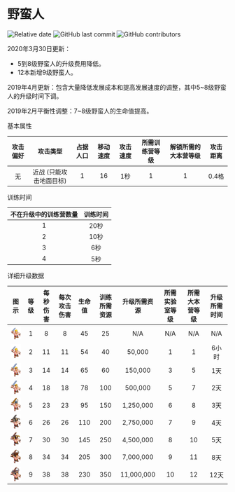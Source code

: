 # 野蛮人

![Relative date](https://img.shields.io/date/1595634404?label=last&nbsp;change) ![GitHub last commit](https://img.shields.io/github/last-commit/hushenghao/coc-guide-resource) ![GitHub contributors](https://img.shields.io/github/contributors-anon/hushenghao/coc-guide-resource)

2020年3月30日更新：
* 5到8级野蛮人的升级费用降低。
* 12本新增9级野蛮人。

2019年4月更新：包含大量降低发展成本和提高发展速度的调整，其中5~8级野蛮人的升级时间下调。

2019年2月平衡性调整：7~8级野蛮人的生命值提高。

基本属性

|攻击偏好|攻击类型|占据人口|移动速度|攻击速度|所需训练营等级|解锁所需的大本营等级|攻击距离|
|:-:    |:-:    |:-:    |:-:    |:-:    |:-:         |:-:                   |:-:    |
|无	    |近战 (只能攻击地面目标)|	1|	16|	1秒     |	1|          	    1|   0.4格|


训练时间

|不在升级中的训练营数量|训练时间|
|:-:|:-:|
|1	|20秒|
|2	|10秒|
|3	|6秒|
|4	|5秒|

详细升级数据

|图示|等级|每秒伤害|每次攻击伤害|生命值|训练所需资源|升级所需资源|所需实验室等级|所需大本营等级|升级所需时间|
|:-:|:-:|:-:      |:-:      |:-:    |:-:        |:-:        |:-:        |:-:            |:-:        |
|![Barbarian](/wiki/res/Barbarian/Lv1&2.png)|1	|8	      |8	    |45     |	25	    |N/A	    |N/A        |	N/A         |	N/A     |
|![Barbarian](/wiki/res/Barbarian/Lv1&2.png)|2	|11	      |11	    |54     |	40	    |50,000	    |1	        |1	            |6小时      |
|![Barbarian](/wiki/res/Barbarian/Lv3&4.png)|3	|14	      |14	    |65     |	60	    |150,000	|3	        |5	            |1天        |
|![Barbarian](/wiki/res/Barbarian/Lv3&4.png)|4	|18	      |18	    |78     |	100	    |500,000	|5	        |7	            |2天        |
|![Barbarian](/wiki/res/Barbarian/Lv5.png)|5	|23	      |23	    |95     |	150	    |1,250,000	|6	        |8	            |3天        |
|![Barbarian](/wiki/res/Barbarian/Lv6.png)|6	|26	      |26	    |110    |	200	    |2,750,000	|7	        |9	            |4天        |
|![Barbarian](/wiki/res/Barbarian/Lv7.png)|7	|30	      |30	    |145    |	250	    |4,500,000	|8	        |10	            |5天        |
|![Barbarian](/wiki/res/Barbarian/Lv8.png)|8	|34	      |34	    |205    |	300	    |7,000,000	|9	        |11	            |8天        |
|![Barbarian](/wiki/res/Barbarian/Lv9.png)|9	|38	      |38	    |230    |	350	    |11,000,000	|10	        |12	            |12天       |
